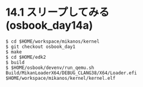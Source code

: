# 14.1 スリープしてみる (osbook_day14a)

```console
$ cd $HOME/workspace/mikanos/kernel
$ git checkout osbook_day1
$ make
$ cd $HOME/edk2
$ build
$ $HOME/osbook/devenv/run_qemu.sh Build/MikanLoaderX64/DEBUG_CLANG38/X64/Loader.efi $HOME/workspace/mikanos/kernel/kernel.elf
```
